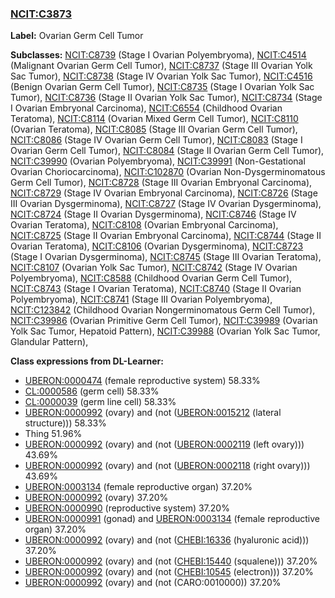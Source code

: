 
### [NCIT:C3873](http://purl.obolibrary.org/obo/NCIT_C3873)
**Label:** Ovarian Germ Cell Tumor

**Subclasses:** [NCIT:C8739](http://purl.obolibrary.org/obo/NCIT_C8739) (Stage I Ovarian Polyembryoma), [NCIT:C4514](http://purl.obolibrary.org/obo/NCIT_C4514) (Malignant Ovarian Germ Cell Tumor), [NCIT:C8737](http://purl.obolibrary.org/obo/NCIT_C8737) (Stage III Ovarian Yolk Sac Tumor), [NCIT:C8738](http://purl.obolibrary.org/obo/NCIT_C8738) (Stage IV Ovarian Yolk Sac Tumor), [NCIT:C4516](http://purl.obolibrary.org/obo/NCIT_C4516) (Benign Ovarian Germ Cell Tumor), [NCIT:C8735](http://purl.obolibrary.org/obo/NCIT_C8735) (Stage I Ovarian Yolk Sac Tumor), [NCIT:C8736](http://purl.obolibrary.org/obo/NCIT_C8736) (Stage II Ovarian Yolk Sac Tumor), [NCIT:C8734](http://purl.obolibrary.org/obo/NCIT_C8734) (Stage I Ovarian Embryonal Carcinoma), [NCIT:C6554](http://purl.obolibrary.org/obo/NCIT_C6554) (Childhood Ovarian Teratoma), [NCIT:C8114](http://purl.obolibrary.org/obo/NCIT_C8114) (Ovarian Mixed Germ Cell Tumor), [NCIT:C8110](http://purl.obolibrary.org/obo/NCIT_C8110) (Ovarian Teratoma), [NCIT:C8085](http://purl.obolibrary.org/obo/NCIT_C8085) (Stage III Ovarian Germ Cell Tumor), [NCIT:C8086](http://purl.obolibrary.org/obo/NCIT_C8086) (Stage IV Ovarian Germ Cell Tumor), [NCIT:C8083](http://purl.obolibrary.org/obo/NCIT_C8083) (Stage I Ovarian Germ Cell Tumor), [NCIT:C8084](http://purl.obolibrary.org/obo/NCIT_C8084) (Stage II Ovarian Germ Cell Tumor), [NCIT:C39990](http://purl.obolibrary.org/obo/NCIT_C39990) (Ovarian Polyembryoma), [NCIT:C39991](http://purl.obolibrary.org/obo/NCIT_C39991) (Non-Gestational Ovarian Choriocarcinoma), [NCIT:C102870](http://purl.obolibrary.org/obo/NCIT_C102870) (Ovarian Non-Dysgerminomatous Germ Cell Tumor), [NCIT:C8728](http://purl.obolibrary.org/obo/NCIT_C8728) (Stage III Ovarian Embryonal Carcinoma), [NCIT:C8729](http://purl.obolibrary.org/obo/NCIT_C8729) (Stage IV Ovarian Embryonal Carcinoma), [NCIT:C8726](http://purl.obolibrary.org/obo/NCIT_C8726) (Stage III Ovarian Dysgerminoma), [NCIT:C8727](http://purl.obolibrary.org/obo/NCIT_C8727) (Stage IV Ovarian Dysgerminoma), [NCIT:C8724](http://purl.obolibrary.org/obo/NCIT_C8724) (Stage II Ovarian Dysgerminoma), [NCIT:C8746](http://purl.obolibrary.org/obo/NCIT_C8746) (Stage IV Ovarian Teratoma), [NCIT:C8108](http://purl.obolibrary.org/obo/NCIT_C8108) (Ovarian Embryonal Carcinoma), [NCIT:C8725](http://purl.obolibrary.org/obo/NCIT_C8725) (Stage II Ovarian Embryonal Carcinoma), [NCIT:C8744](http://purl.obolibrary.org/obo/NCIT_C8744) (Stage II Ovarian Teratoma), [NCIT:C8106](http://purl.obolibrary.org/obo/NCIT_C8106) (Ovarian Dysgerminoma), [NCIT:C8723](http://purl.obolibrary.org/obo/NCIT_C8723) (Stage I Ovarian Dysgerminoma), [NCIT:C8745](http://purl.obolibrary.org/obo/NCIT_C8745) (Stage III Ovarian Teratoma), [NCIT:C8107](http://purl.obolibrary.org/obo/NCIT_C8107) (Ovarian Yolk Sac Tumor), [NCIT:C8742](http://purl.obolibrary.org/obo/NCIT_C8742) (Stage IV Ovarian Polyembryoma), [NCIT:C8588](http://purl.obolibrary.org/obo/NCIT_C8588) (Childhood Ovarian Germ Cell Tumor), [NCIT:C8743](http://purl.obolibrary.org/obo/NCIT_C8743) (Stage I Ovarian Teratoma), [NCIT:C8740](http://purl.obolibrary.org/obo/NCIT_C8740) (Stage II Ovarian Polyembryoma), [NCIT:C8741](http://purl.obolibrary.org/obo/NCIT_C8741) (Stage III Ovarian Polyembryoma), [NCIT:C123842](http://purl.obolibrary.org/obo/NCIT_C123842) (Childhood Ovarian Nongerminomatous Germ Cell Tumor), [NCIT:C39986](http://purl.obolibrary.org/obo/NCIT_C39986) (Ovarian Primitive Germ Cell Tumor), [NCIT:C39989](http://purl.obolibrary.org/obo/NCIT_C39989) (Ovarian Yolk Sac Tumor, Hepatoid Pattern), [NCIT:C39988](http://purl.obolibrary.org/obo/NCIT_C39988) (Ovarian Yolk Sac Tumor, Glandular Pattern), 

**Class expressions from DL-Learner:**

- [UBERON:0000474](http://purl.obolibrary.org/obo/UBERON_0000474) (female reproductive system) 58.33%
- [CL:0000586](http://purl.obolibrary.org/obo/CL_0000586) (germ cell) 58.33%
- [CL:0000039](http://purl.obolibrary.org/obo/CL_0000039) (germ line cell) 58.33%
- [UBERON:0000992](http://purl.obolibrary.org/obo/UBERON_0000992) (ovary) and (not ([UBERON:0015212](http://purl.obolibrary.org/obo/UBERON_0015212) (lateral structure))) 58.33%
- Thing 51.96%
- [UBERON:0000992](http://purl.obolibrary.org/obo/UBERON_0000992) (ovary) and (not ([UBERON:0002119](http://purl.obolibrary.org/obo/UBERON_0002119) (left ovary))) 43.69%
- [UBERON:0000992](http://purl.obolibrary.org/obo/UBERON_0000992) (ovary) and (not ([UBERON:0002118](http://purl.obolibrary.org/obo/UBERON_0002118) (right ovary))) 43.69%
- [UBERON:0003134](http://purl.obolibrary.org/obo/UBERON_0003134) (female reproductive organ) 37.20%
- [UBERON:0000992](http://purl.obolibrary.org/obo/UBERON_0000992) (ovary) 37.20%
- [UBERON:0000990](http://purl.obolibrary.org/obo/UBERON_0000990) (reproductive system) 37.20%
- [UBERON:0000991](http://purl.obolibrary.org/obo/UBERON_0000991) (gonad) and [UBERON:0003134](http://purl.obolibrary.org/obo/UBERON_0003134) (female reproductive organ) 37.20%
- [UBERON:0000992](http://purl.obolibrary.org/obo/UBERON_0000992) (ovary) and (not ([CHEBI:16336](http://purl.obolibrary.org/obo/CHEBI_16336) (hyaluronic acid))) 37.20%
- [UBERON:0000992](http://purl.obolibrary.org/obo/UBERON_0000992) (ovary) and (not ([CHEBI:15440](http://purl.obolibrary.org/obo/CHEBI_15440) (squalene))) 37.20%
- [UBERON:0000992](http://purl.obolibrary.org/obo/UBERON_0000992) (ovary) and (not ([CHEBI:10545](http://purl.obolibrary.org/obo/CHEBI_10545) (electron))) 37.20%
- [UBERON:0000992](http://purl.obolibrary.org/obo/UBERON_0000992) (ovary) and (not (CARO:0010000)) 37.20%


